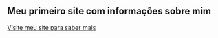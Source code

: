 ## Meu primeiro site com informações sobre mim ##
[Visite meu site para saber mais](https://workshopreprogramaon17-denisereis.netlify.app/)